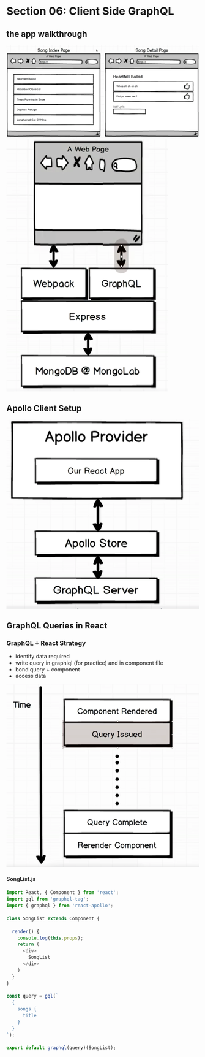# Section 06: Client Side GraphQL
## the app walkthrough
![](https://raw.githubusercontent.com/floydchenchen/pictures/master/Screen%20Shot%202018-09-12%20at%209.05.30%20AM.png)
![](https://raw.githubusercontent.com/floydchenchen/pictures/master/Screen%20Shot%202018-09-12%20at%209.06.43%20AM.png)

## Apollo Client Setup
![](https://raw.githubusercontent.com/floydchenchen/pictures/master/Screen%20Shot%202018-09-12%20at%209.42.25%20AM.png)

## GraphQL Queries in React

### GraphQL + React Strategy

* identify data required
* write query in graphiql (for practice) and in component file
* bond query + component
* access data

![](https://raw.githubusercontent.com/floydchenchen/pictures/master/Screen%20Shot%202018-09-12%20at%202.26.27%20PM.png)

#### SongList.js
```js
import React, { Component } from 'react';
import gql from 'graphql-tag';
import { graphql } from 'react-apollo';

class SongList extends Component {

  render() {
    console.log(this.props);
    return (
      <div>
        SongList
      </div>
    )
  }
}

const query = gql(`
  {
    songs {
      title
    }
  }
`);

export default graphql(query)(SongList);
```